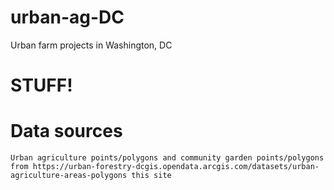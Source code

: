 # urban-ag-DC
Urban farm projects in Washington, DC
# STUFF!

# Data sources 
    Urban agriculture points/polygons and community garden points/polygons from https://urban-forestry-dcgis.opendata.arcgis.com/datasets/urban-agriculture-areas-polygons this site